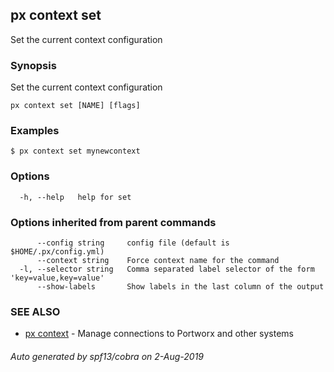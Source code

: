 ## px context set

Set the current context configuration

### Synopsis

Set the current context configuration

```
px context set [NAME] [flags]
```

### Examples

```
$ px context set mynewcontext
```

### Options

```
  -h, --help   help for set
```

### Options inherited from parent commands

```
      --config string     config file (default is $HOME/.px/config.yml)
      --context string    Force context name for the command
  -l, --selector string   Comma separated label selector of the form 'key=value,key=value'
      --show-labels       Show labels in the last column of the output
```

### SEE ALSO

* [px context](px_context.md)	 - Manage connections to Portworx and other systems

###### Auto generated by spf13/cobra on 2-Aug-2019
